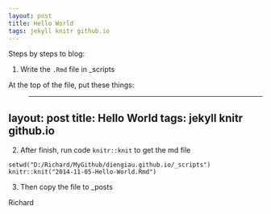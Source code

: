 ```yaml
---
layout: post
title: Hello World
tags: jekyll knitr github.io
---
```


Steps by steps to blog:
1. Write the `.Rmd` file in _scripts

At the top of the file, put these things:
>---
layout: post
title: Hello World
tags: jekyll knitr github.io
---

2. After finish, run code `knitr::knit` to get the md file

```{r usage, eval=FALSE, echo = FALSE}
setwd("D:/Richard/MyGithub/diengiau.github.io/_scripts")
knitr::knit("2014-11-05-Hello-World.Rmd")
```
3. Then copy the file to _posts

Richard

